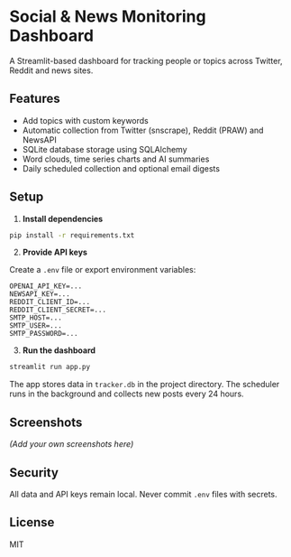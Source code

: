 # Social & News Monitoring Dashboard

A Streamlit-based dashboard for tracking people or topics across Twitter, Reddit and news sites.

## Features

- Add topics with custom keywords
- Automatic collection from Twitter (snscrape), Reddit (PRAW) and NewsAPI
- SQLite database storage using SQLAlchemy
- Word clouds, time series charts and AI summaries
- Daily scheduled collection and optional email digests

## Setup

1. **Install dependencies**

```bash
pip install -r requirements.txt
```

2. **Provide API keys**

Create a `.env` file or export environment variables:

```
OPENAI_API_KEY=...
NEWSAPI_KEY=...
REDDIT_CLIENT_ID=...
REDDIT_CLIENT_SECRET=...
SMTP_HOST=...
SMTP_USER=...
SMTP_PASSWORD=...
```

3. **Run the dashboard**

```bash
streamlit run app.py
```

The app stores data in `tracker.db` in the project directory. The scheduler runs in the background and collects new posts every 24 hours.

## Screenshots

*(Add your own screenshots here)*

## Security

All data and API keys remain local. Never commit `.env` files with secrets.

## License

MIT
